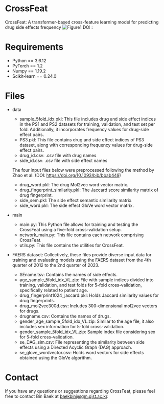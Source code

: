 # CrossFeat
CrossFeat: A transformer-based cross-feature learning model for predicting drug side effects frequency
![Figure1](/main/Figure1.tif)
DOI : 

# Requirements
- Python == 3.6.12
- PyTorch == 1.2
- Numpy == 1.19.2
- Scikit-learn == 0.24.0

# Files
- data
   - sample_5fold_idx.pkl:  This file includes drug and side effect indices in the PS1 and PS2 datasets for training, validation, and test set per fold. Additionally, it incorporates frequency values for drug-side effect pairs.
   - PS3.pkl:  This file contains drug and side effect indices of PS3 dataset, along with corresponding frequency values for drug-side effect pairs.
   - drug_id.csv: .csv file with drug names
   - side_id.csv: .csv file with side effect names

   The four input files below were preprocessed following the method by Zhao et al. (DOI: https://doi.org/10.1093/bib/bbab449)
   - drug_word.pkl:  The drug Mol2vec word vector matrix.
   - drug_fingerprint_similarity.pkl:  The Jaccard score similarity matrix of drug fingerprint.
   - side_sem.pkl:  The side effect semantic similarity matrix.
   - side_word.pkl:  The side effect GloVe word vector matrix.
     
- main
   - main.py:  This Python file allows for training and testing the CrossFeat using a five-fold cross-validation setup.
   - network_main.py:  This file contains each network comprising CrossFeat.
   - utils.py:  This file contains the utilities for CrossFeat.
 
- FAERS dataset:  Collectively, these files provide diverse input data for training and evaluating models using the FAERS dataset from the 4th quarter of 2012 to the 2nd quarter of 2023.
   - SEname.tsv:  Contains the names of side effects.
   - age_sample_5fold_idx_VL.zip:  File with sample indices divided into training, validation, and test folds for 5-fold cross-validation, specifically related to patient age.
   - drug_fingerprint1024_jaccard.pkl:  Holds Jaccard similarity values for drug fingerprints.
   - drug_mol2vec300d.csv:  Includes 300-dimensional mol2vec vectors for drugs.
   - drugname.csv:  Contains the names of drugs.
   - gender_age_sample_5fold_idx_VL.zip:  Similar to the age file, it also includes sex information for 5-fold cross-validation.
   - gender_sample_5fold_idx_VL.zip:  Sample index file considering sex for 5-fold cross-validation.
   - se_DAG_sim.csv:  File representing the similarity between side effects using a Directed Acyclic Graph (DAG) approach.
   - se_glove_wordvector.csv:  Holds word vectors for side effects obtained using the GloVe algorithm.
   
 
# Contact
If you have any questions or suggestions regarding CrossFeat, please feel free to contact Bin Baek at baekbini@gm.gist.ac.kr.

